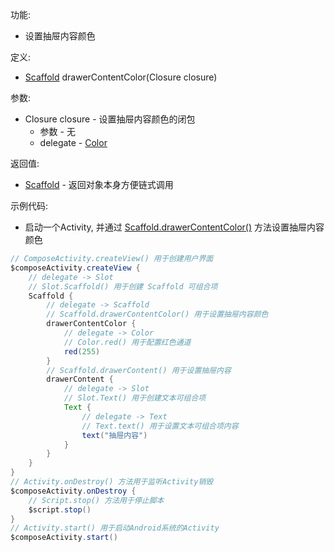 功能:

+ 设置抽屉内容颜色

定义:

+ [Scaffold](/API/UI/Compose/Widget/Scaffold/README.md) drawerContentColor(Closure closure)

参数:

+ Closure closure - 设置抽屉内容颜色的闭包
    + 参数 - 无
    + delegate - [Color](/API/UI/Compose/Theme/Color/Color/README.md)

返回值:

+ [Scaffold](/API/UI/Compose/Widget/Scaffold/README.md) - 返回对象本身方便链式调用

示例代码:

+ 启动一个Activity,
  并通过 [Scaffold.drawerContentColor()](/API/UI/Compose/Widget/Scaffold/README.md?id=drawerContentColor)
  方法设置抽屉内容颜色

```groovy
// ComposeActivity.createView() 用于创建用户界面
$composeActivity.createView {
    // delegate -> Slot
    // Slot.Scaffold() 用于创建 Scaffold 可组合项
    Scaffold {
        // delegate -> Scaffold
        // Scaffold.drawerContentColor() 用于设置抽屉内容颜色
        drawerContentColor {
            // delegate -> Color
            // Color.red() 用于配置红色通道
            red(255)
        }
        // Scaffold.drawerContent() 用于设置抽屉内容
        drawerContent {
            // delegate -> Slot
            // Slot.Text() 用于创建文本可组合项
            Text {
                // delegate -> Text
                // Text.text() 用于设置文本可组合项内容
                text("抽屉内容")
            }
        }
    }
}
// Activity.onDestroy() 方法用于监听Activity销毁
$composeActivity.onDestroy {
    // Script.stop() 方法用于停止脚本
    $script.stop()
}
// Activity.start() 用于启动Android系统的Activity
$composeActivity.start()
```